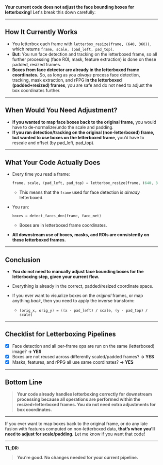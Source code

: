 **Your current code does not adjust the face bounding boxes for letterboxing!**
Let's break this down carefully:

---

## **How It Currently Works**

* You letterbox each frame with `letterbox_resize(frame, (640, 360))`, which returns `frame, scale, (pad_left, pad_top)`.
* **But:**
  You run face detection and tracking on the letterboxed frame, so all further processing (face ROI, mask, feature extraction) is done on these padded, resized frames.
* **Boxes from face detector are already in the letterboxed frame coordinates.**
  So, as long as you *always* process face detection, tracking, mask extraction, and rPPG **in the letterboxed (padded+resized) frames**, you are safe and do not need to adjust the box coordinates further.

---

## **When Would You Need Adjustment?**

* **If you wanted to map face boxes back to the original frame,** you would have to de-normalize/undo the scale and padding.
* **If you ran detection/tracking on the original (non-letterboxed) frame, but wanted to use boxes on the letterboxed frame,** you’d have to rescale and offset (by pad\_left, pad\_top).

---

## **What Your Code Actually Does**

* Every time you read a frame:

  ```python
  frame, scale, (pad_left, pad_top) = letterbox_resize(frame, (640, 360))
  ```

  * This means that the `frame` used for face detection is *already* letterboxed.
* You run:

  ```python
  boxes = detect_faces_dnn(frame, face_net)
  ```

  * Boxes are in letterboxed frame coordinates.
* **All downstream use of boxes, masks, and ROIs are consistently on these letterboxed frames.**

---

## **Conclusion**

* **You do not need to manually adjust face bounding boxes for the letterboxing step, given your current flow.**
* Everything is already in the correct, padded/resized coordinate space.
* If you ever want to visualize boxes on the *original* frames, or map anything *back*, then you need to apply the inverse transform:

  * `(orig_x, orig_y) = ((x - pad_left) / scale, (y - pad_top) / scale)`

---

## **Checklist for Letterboxing Pipelines**

* [x] Face detection and all per-frame ops are run on the same (letterboxed) image? **→ YES**
* [x] Boxes are not reused across differently scaled/padded frames? **→ YES**
* [x] Masks, features, and rPPG all use same coordinates? **→ YES**

---

## **Bottom Line**

> **Your code already handles letterboxing correctly for downstream processing because all operations are performed within the resized+letterboxed frames. You do not need extra adjustments for box coordinates.**

---

If you ever want to map boxes back to the original frame, or do any late fusion with features computed on non-letterboxed data, **that’s when you’ll need to adjust for scale/padding.**
Let me know if you want that code!

---

**TL;DR:**

> **You’re good. No changes needed for your current pipeline.**
